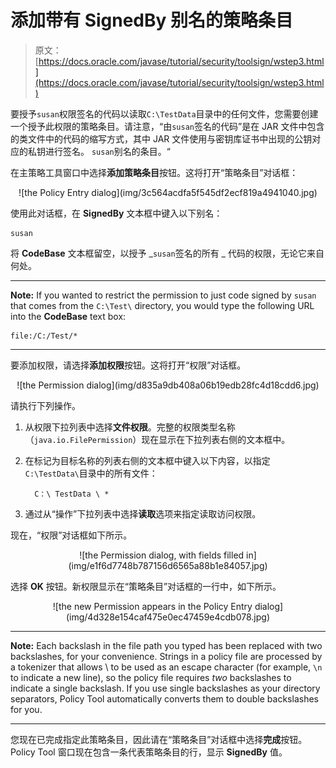 # 添加带有 SignedBy 别名的策略条目

> 原文： [https://docs.oracle.com/javase/tutorial/security/toolsign/wstep3.html](https://docs.oracle.com/javase/tutorial/security/toolsign/wstep3.html)

要授予`susan`权限签名的代码以读取`C:\TestData`目录中的任何文件，您需要创建一个授予此权限的策略条目。请注意，“由`susan`签名的代码”是在 JAR 文件中包含的类文件中的代码的缩写方式，其中 JAR 文件使用与密钥库证书中出现的公钥对应的私钥进行签名。 `susan`别名的条目。“

在主策略工具窗口中选择**添加策略条目**按钮。这将打开“策略条目”对话框：

<center>![the Policy Entry dialog](img/3c564acdfa5f545df2ecf819a4941040.jpg)</center>

使用此对话框，在 **SignedBy** 文本框中键入以下别名：

```
susan

```

将 **CodeBase** 文本框留空，以授予 _`susan`签名的所有 _ 代码的权限，无论它来自何处。

* * *

**Note:** If you wanted to restrict the permission to just code signed by `susan` that comes from the `C:\Test\` directory, you would type the following URL into the **CodeBase** text box:

```
file:/C:/Test/*

```

* * *

要添加权限，请选择**添加权限**按钮。这将打开“权限”对话框。

<center>![the Permission dialog](img/d835a9db408a06b19edb28fc4d18cdd6.jpg)</center>

请执行下列操作。

1.  从权限下拉列表中选择**文件权限**。完整的权限类型名称（`java.io.FilePermission`）现在显示在下拉列表右侧的文本框中。
2.  在标记为目标名称的列表右侧的文本框中键入以下内容，以指定`C:\TestData\`目录中的所有文件：

    ```
      C：\ TestData \ *  
    ```

3.  通过从“操作”下拉列表中选择**读取**选项来指定读取访问权限。

现在，“权限”对话框如下所示。

<center>![the Permission dialog, with fields filled in](img/e1f6d7748b787156d6565a88b1e84057.jpg)</center>

选择 **OK** 按钮。新权限显示在“策略条目”对话框的一行中，如下所示。

<center>![the new Permission appears in the Policy Entry dialog](img/4d328e154caf475e0ec47459e4cdb078.jpg)</center>

* * *

**Note:** Each backslash in the file path you typed has been replaced with two backslashes, for your convenience. Strings in a policy file are processed by a tokenizer that allows \ to be used as an escape character (for example, `\n` to indicate a new line), so the policy file requires _two_ backslashes to indicate a single backslash. If you use single backslashes as your directory separators, Policy Tool automatically converts them to double backslashes for you.

* * *

您现在已完成指定此策略条目，因此请在“策略条目”对话框中选择**完成**按钮。 Policy Tool 窗口现在包含一条代表策略条目的行，显示 **SignedBy** 值。